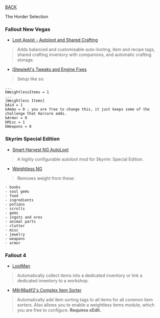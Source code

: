 
[BACK](..)

The Horder Selection

### Fallout New Vegas

- [Loot Assist - Autoloot and Shared Crafting](https://www.nexusmods.com/newvegas/mods/74882)
> Adds balanced and customisable auto-looting, item and recipe tags, shared crafting inventory with companions, and automatic crafting storage.
- [lStewieAl's Tweaks and Engine Fixes](https://www.nexusmods.com/newvegas/mods/66347)
> Setup like so:

```
...
bWeightlessItems = 1
...
[Weightless Items]
bAid = 1
bAmmo = 0 ; you are free to change this, it just keeps some of the challenge that Harcore adds.
bArmor = 0
bMisc = 1
bWeapons = 0
```

### Skyrim Special Edition

- [Smart Harvest NG AutoLoot](https://www.nexusmods.com/skyrimspecialedition/mods/37091)
> A highly configurable autoloot mod for Skyrim: Special Edition.
- [Weightless NG](https://www.nexusmods.com/skyrimspecialedition/mods/93796)
> Removes weight from these:

```
- books
- soul gems
- food
- ingredients
- potions
- scrolls
- gems
- ingots and ores
- animal parts
- clutter
- misc
- jewelry
- weapons
- armor
```

### Fallout 4

- [LootMan](https://www.nexusmods.com/fallout4/mods/42443)
> Automatically collect items into a dedicated inventory or link a dedicated inventory to a workshop.
- [M8r98a4f2's Complex Item Sorter](https://www.nexusmods.com/fallout4/mods/48826)
> Automatically add item sorting tags to all items for all common item sorters. Also allows you to enable a weightless items module, which you are free to configure. **Requires xEdit.**